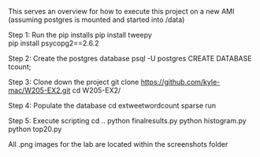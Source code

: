 This serves an overview for how to execute this project on a new AMI (assuming postgres is mounted and started into /data)

Step 1: Run the pip installs
  pip install tweepy  
  pip install psycopg2==2.6.2

Step 2: Create the postgres database
  psql -U postgres
  CREATE DATABASE tcount;

Step 3: Clone down the project
  git clone https://github.com/kyle-mac/W205-EX2.git
  cd W205-EX2/

Step 4: Populate the database
  cd extweetwordcount
  sparse run

Step 5: Execute scripting
  cd ..
  python finalresults.py
  python histogram.py
  python top20.py

All .png images for the lab are located within the screenshots folder
